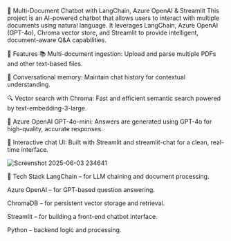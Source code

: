 📄 Multi-Document Chatbot with LangChain, Azure OpenAI & Streamlit
This project is an AI-powered chatbot that allows users to interact with multiple documents using natural language. It leverages LangChain, Azure OpenAI (GPT-4o), Chroma vector store, and Streamlit to provide intelligent, document-aware Q&A capabilities.

🚀 Features
📚 Multi-document ingestion: Upload and parse multiple PDFs and other text-based files.

🧠 Conversational memory: Maintain chat history for contextual understanding.

🔍 Vector search with Chroma: Fast and efficient semantic search powered by text-embedding-3-large.

🤖 Azure OpenAI GPT-4o-mini: Answers are generated using GPT-4o for high-quality, accurate responses.

💬 Interactive chat UI: Built with Streamlit and streamlit-chat for a clean, real-time interface.

![Screenshot 2025-06-03 234641](https://github.com/user-attachments/assets/7af0db02-15dc-4645-9ebe-5edc07187110)


🧰 Tech Stack
LangChain – for LLM chaining and document processing.

Azure OpenAI – for GPT-based question answering.

ChromaDB – for persistent vector storage and retrieval.

Streamlit – for building a front-end chatbot interface.

Python – backend logic and processing.
